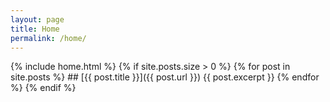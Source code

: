 ```yaml
---
layout: page
title: Home
permalink: /home/
---
```


{% include home.html %}
{% if site.posts.size > 0 %}
    {% for post in site.posts %}
		## [{{ post.title }}]({{ post.url }})
		{{ post.excerpt }}
	{% endfor %}
{% endif %}
